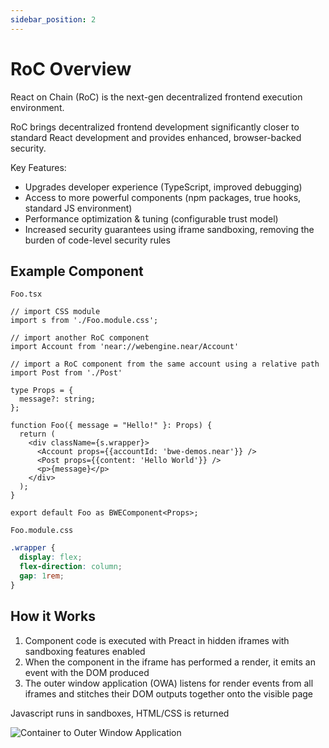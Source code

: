```yaml
---
sidebar_position: 2
---
```


# RoC Overview

React on Chain (RoC) is the next-gen decentralized frontend execution environment.

RoC brings decentralized frontend development significantly closer to standard React development and provides enhanced, browser-backed security.

Key Features:
- Upgrades developer experience (TypeScript, improved debugging)
- Access to more powerful components (npm packages, true hooks, standard JS environment)
- Performance optimization & tuning (configurable trust model)
- Increased security guarantees using iframe sandboxing, removing the burden of code-level security rules

## Example Component
`Foo.tsx`
```tsx
// import CSS module
import s from './Foo.module.css';

// import another RoC component
import Account from 'near://webengine.near/Account'

// import a RoC component from the same account using a relative path
import Post from './Post'

type Props = {
  message?: string;
};

function Foo({ message = "Hello!" }: Props) {
  return (
    <div className={s.wrapper}>
      <Account props={{accountId: 'bwe-demos.near'}} />
      <Post props={{content: 'Hello World'}} />
      <p>{message}</p>
    </div>
  );
}

export default Foo as BWEComponent<Props>;
```

`Foo.module.css`
```css
.wrapper {
  display: flex;
  flex-direction: column;
  gap: 1rem;
}
```

## How it Works

1. Component code is executed with Preact in hidden iframes with sandboxing features enabled
2. When the component in the iframe has performed a render, it emits an event with the DOM produced
3. The outer window application (OWA) listens for render events from all iframes and stitches their DOM outputs together onto the visible page

Javascript runs in sandboxes, HTML/CSS is returned

![Container to Outer Window Application](/img/container-owa.png)